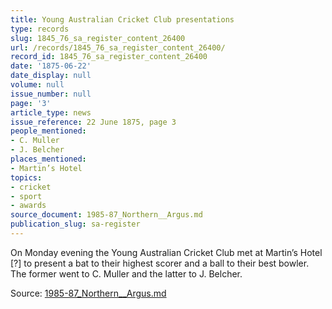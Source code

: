 ```yaml
---
title: Young Australian Cricket Club presentations
type: records
slug: 1845_76_sa_register_content_26400
url: /records/1845_76_sa_register_content_26400/
record_id: 1845_76_sa_register_content_26400
date: '1875-06-22'
date_display: null
volume: null
issue_number: null
page: '3'
article_type: news
issue_reference: 22 June 1875, page 3
people_mentioned:
- C. Muller
- J. Belcher
places_mentioned:
- Martin’s Hotel
topics:
- cricket
- sport
- awards
source_document: 1985-87_Northern__Argus.md
publication_slug: sa-register
---
```


On Monday evening the Young Australian Cricket Club met at Martin’s Hotel [?] to present a bat to their highest scorer and a ball to their best bowler.  The former went to C. Muller and the latter to J. Belcher.

Source: [1985-87_Northern__Argus.md](/downloads/markdown/1985-87_Northern__Argus.md)

